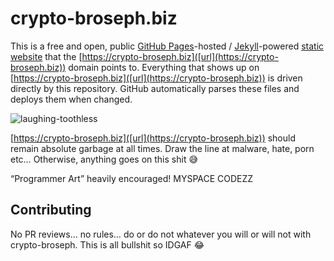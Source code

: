 # crypto-broseph.biz
This is a free and open, public [GitHub Pages]([url](https://pages.github.com/))-hosted / [Jekyll]([url](https://jekyllrb.com/))-powered [static website]([url](https://en.wikipedia.org/wiki/Static_site_generator)) that the [https://crypto-broseph.biz]([url](https://crypto-broseph.biz)) domain points to. Everything that shows up on [https://crypto-broseph.biz]([url](https://crypto-broseph.biz)) is driven directly by this repository. GitHub automatically parses these files and deploys them when changed.

![laughing-toothless](https://github.com/aaronsarnat/crypto-broseph.biz/assets/8367927/7267301c-a865-4ce9-8ffd-f327c6bbcf03)

[https://crypto-broseph.biz]([url](https://crypto-broseph.biz)) should remain absolute garbage at all times. Draw the line at malware, hate, porn etc… Otherwise, anything goes on this shit :sweat_smile:

“Programmer Art” heavily encouraged! MYSPACE CODEZZ

## Contributing

No PR reviews… no rules… do or do not whatever you will or will not with crypto-broseph. This is all bullshit so IDGAF 😂
